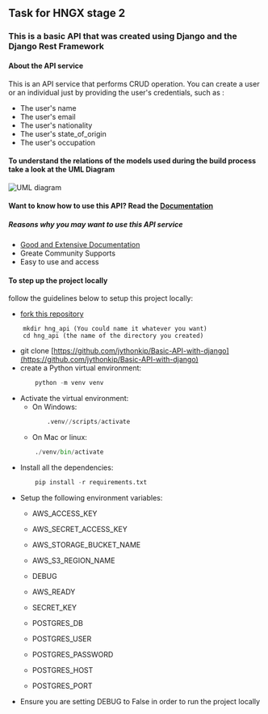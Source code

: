 ## Task for HNGX stage 2

### This is a basic API that was created using Django and the Django Rest Framework

#### About the API service

  This is an API service that performs CRUD operation. You can create a user or an individual just by providing the user's credentials, such as :
  - The user's name
  - The user's email
  - The user's nationality
  - The user's state_of_origin
  - The user's occupation
  #### To understand the relations of the models used during the build process take a look at the UML Diagram

<img src = './hng_project.png' alt= "UML diagram"/>
  
  #### Want to know how to use this API? Read the [Documentation](https://api-person-service.onrender.com/)
  ##### Reasons why you may want to use this API service
- [Good and Extensive Documentation](https://api-person-service.onrender.com/)
- Greate Community Supports
- Easy to use and access
#### To step up the project locally
follow the guidelines below to setup this project locally:
- [fork this repository](https://github.com/Kingsley-Opara/Basic-API-with-django)
```
    mkdir hng_api (You could name it whatever you want)
    cd hng_api (the name of the directory you created)
```
- git clone [https://github.com/jythonkip/Basic-API-with-django](https://github.com/jythonkip/Basic-API-with-django)
- create a Python virtual environment:
    ```py
        python -m venv venv
    ```
- Activate the virtual environment:
    -   On Windows:
        ```py
            .venv//scripts/activate
        ```
    - On Mac or linux:
    ```py
        ./venv/bin/activate
    ```
- Install all the dependencies:
    ```py
        pip install -r requirements.txt
    ```
- Setup the following environment variables:
    - AWS_ACCESS_KEY 
    - AWS_SECRET_ACCESS_KEY 
    - AWS_STORAGE_BUCKET_NAME
    - AWS_S3_REGION_NAME
    - DEBUG

    - AWS_READY

    - SECRET_KEY

    - POSTGRES_DB
    - POSTGRES_USER
    - POSTGRES_PASSWORD
    - POSTGRES_HOST
    - POSTGRES_PORT
- Ensure you are setting DEBUG to False in order to run the project locally
